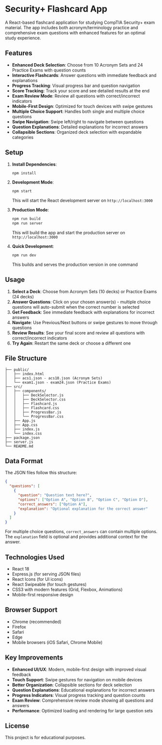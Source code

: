 # Security+ Flashcard App

A React-based flashcard application for studying CompTIA Security+ exam material. The app includes both acronym/terminology practice and comprehensive exam questions with enhanced features for an optimal study experience.

## Features

- **Enhanced Deck Selection**: Choose from 10 Acronym Sets and 24 Practice Exams with question counts
- **Interactive Flashcards**: Answer questions with immediate feedback and explanations
- **Progress Tracking**: Visual progress bar and question navigation
- **Score Tracking**: Track your score and see detailed results at the end
- **Exam Review Mode**: Review all questions with correct/incorrect indicators
- **Mobile-First Design**: Optimized for touch devices with swipe gestures
- **Multiple Choice Support**: Handles both single and multiple choice questions
- **Swipe Navigation**: Swipe left/right to navigate between questions
- **Question Explanations**: Detailed explanations for incorrect answers
- **Collapsible Sections**: Organized deck selection with expandable categories

## Setup

1. **Install Dependencies**:
   ```bash
   npm install
   ```

2. **Development Mode**:
   ```bash
   npm start
   ```
   This will start the React development server on `http://localhost:3000`

3. **Production Mode**:
   ```bash
   npm run build
   npm run server
   ```
   This will build the app and start the production server on `http://localhost:3000`

4. **Quick Development**:
   ```bash
   npm run dev
   ```
   This builds and serves the production version in one command

## Usage

1. **Select a Deck**: Choose from Acronym Sets (10 decks) or Practice Exams (24 decks)
2. **Answer Questions**: Click on your chosen answer(s) - multiple choice questions will auto-submit when the correct number is selected
3. **Get Feedback**: See immediate feedback with explanations for incorrect answers
4. **Navigate**: Use Previous/Next buttons or swipe gestures to move through questions
5. **Review Results**: See your final score and review all questions with correct/incorrect indicators
6. **Try Again**: Restart the same deck or choose a different one

## File Structure

```
├── public/
│   ├── index.html
│   ├── acs1.json - acs10.json (Acronym Sets)
│   └── exam1.json - exam24.json (Practice Exams)
├── src/
│   ├── components/
│   │   ├── DeckSelector.js
│   │   ├── DeckSelector.css
│   │   ├── Flashcard.js
│   │   ├── Flashcard.css
│   │   ├── ProgressBar.js
│   │   └── ProgressBar.css
│   ├── App.js
│   ├── App.css
│   ├── index.js
│   └── index.css
├── package.json
├── server.js
└── README.md
```

## Data Format

The JSON files follow this structure:

```json
{
  "questions": [
    {
      "question": "Question text here?",
      "options": ["Option A", "Option B", "Option C", "Option D"],
      "correct_answers": ["Option A"],
      "explanation": "Optional explanation for the correct answer"
    }
  ]
}
```

For multiple choice questions, `correct_answers` can contain multiple options. The `explanation` field is optional and provides additional context for the answer.

## Technologies Used

- React 18
- Express.js (for serving JSON files)
- React Icons (for UI icons)
- React Swipeable (for touch gestures)
- CSS3 with modern features (Grid, Flexbox, Animations)
- Mobile-first responsive design

## Browser Support

- Chrome (recommended)
- Firefox
- Safari
- Edge
- Mobile browsers (iOS Safari, Chrome Mobile)

## Key Improvements

- **Enhanced UI/UX**: Modern, mobile-first design with improved visual feedback
- **Touch Support**: Swipe gestures for navigation on mobile devices
- **Better Organization**: Collapsible sections for deck selection
- **Question Explanations**: Educational explanations for incorrect answers
- **Progress Indicators**: Visual progress tracking and question counts
- **Exam Review**: Comprehensive review mode showing all questions and answers
- **Performance**: Optimized loading and rendering for large question sets

## License

This project is for educational purposes. 
